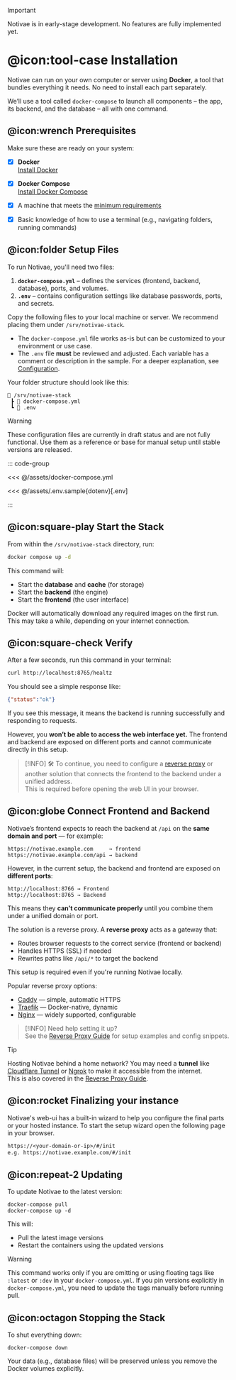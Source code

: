 
> [!IMPORTANT]
> Notivae is in early-stage development. No features are fully implemented yet.

# @icon:tool-case Installation

Notivae can run on your own computer or server using **Docker**, a tool that bundles everything it needs. No need to install each part separately.

We’ll use a tool called `docker-compose` to launch all components – the app, its backend, and the database – all with one command.

## @icon:wrench Prerequisites

Make sure these are ready on your system:

- [X] **Docker**  
  [Install Docker](https://docs.docker.com/get-docker/)

- [X] **Docker Compose**  
  [Install Docker Compose](https://docs.docker.com/compose/install/)

- [X] A machine that meets the [minimum requirements](../requirements.md)

- [X] Basic knowledge of how to use a terminal (e.g., navigating folders, running commands)

## @icon:folder Setup Files

To run Notivae, you'll need two files:

1. **`docker-compose.yml`** – defines the services (frontend, backend, database), ports, and volumes.
2. **`.env`** – contains configuration settings like database passwords, ports, and secrets.

Copy the following files to your local machine or server. We recommend placing them under `/srv/notivae-stack`.
- The `docker-compose.yml` file works as-is but can be customized to your environment or use case.
- The `.env` file **must** be reviewed and adjusted. Each variable has a comment or description in the sample. For a deeper explanation, see [Configuration](../../hosting/configuration/index.md).

Your folder structure should look like this:

```text
📁 /srv/notivae-stack
 ┣ 📄 docker-compose.yml
 ┗ 📄 .env
```

> [!WARNING]
> These configuration files are currently in draft status and are not fully functional. Use them as a reference or base for manual setup until stable versions are released.

::: code-group

<<< @/assets/docker-compose.yml

<<< @/assets/.env.sample{dotenv}[.env]

:::

## @icon:square-play Start the Stack

From within the `/srv/notivae-stack` directory, run:

```bash
docker compose up -d
```

This command will:

- Start the **database** and **cache** (for storage)
- Start the **backend** (the engine)
- Start the **frontend** (the user interface)

Docker will automatically download any required images on the first run. This may take a while, depending on your internet connection.

## @icon:square-check Verify

After a few seconds, run this command in your terminal:

```bash
curl http://localhost:8765/healtz
```

You should see a simple response like:

```json
{"status":"ok"}
```


If you see this message, it means the backend is running successfully and responding to requests.

However, you **won’t be able to access the web interface yet.** The frontend and backend are exposed on different ports and cannot communicate directly in this setup.

> [!INFO]
> 🛠️ To continue, you need to configure a [reverse proxy](./reverse-proxy.md) or another solution that connects the frontend to the backend under a unified address.  
> This is required before opening the web UI in your browser.

## @icon:globe Connect Frontend and Backend

Notivae’s frontend expects to reach the backend at `/api` on the **same domain and port** — for example:

```text
https://notivae.example.com     → frontend
https://notivae.example.com/api → backend
```

However, in the current setup, the backend and frontend are exposed on **different ports**:

```text
http://localhost:8766 → Frontend
http://localhost:8765 → Backend 
```

This means they **can’t communicate properly** until you combine them under a unified domain or port.

The solution is a reverse proxy. A **reverse proxy** acts as a gateway that:

- Routes browser requests to the correct service (frontend or backend)
- Handles HTTPS (SSL) if needed
- Rewrites paths like `/api/*` to target the backend

This setup is required even if you're running Notivae locally.

Popular reverse proxy options:

- [Caddy](https://caddyserver.com/) — simple, automatic HTTPS
- [Traefik](https://traefik.io/traefik) — Docker-native, dynamic
- [Nginx](https://nginx.org/) — widely supported, configurable

> [!INFO] Need help setting it up?  
> See the [Reverse Proxy Guide](./reverse-proxy.md) for setup examples and config snippets.

> [!TIP]
> Hosting Notivae behind a home network? You may need a **tunnel** like [Cloudflare Tunnel](https://developers.cloudflare.com/cloudflare-one/connections/connect-apps/) or [Ngrok](https://ngrok.com/) to make it accessible from the internet.  
> This is also covered in the [Reverse Proxy Guide](./reverse-proxy.md).

## @icon:rocket Finalizing your instance

Notivae's web-ui has a built-in wizard to help you configure the final parts or your hosted instance.
To start the setup wizard open the following page in your browser.

```txt
https://<your-domain-or-ip>/#/init
e.g. https://notivae.example.com/#/init
```

## @icon:repeat-2 Updating

To update Notivae to the latest version:

```shell
docker-compose pull
docker-compose up -d
```

This will:

- Pull the latest image versions
- Restart the containers using the updated versions

> [!WARNING]
> This command works only if you are omitting or using floating tags like `:latest` or `:dev` in your `docker-compose.yml`. If you pin versions explicitly in `docker-compose.yml`, you need to update the tags manually before running pull.

## @icon:octagon Stopping the Stack

To shut everything down:

```shell
docker-compose down
```

Your data (e.g., database files) will be preserved unless you remove the Docker volumes explicitly.
